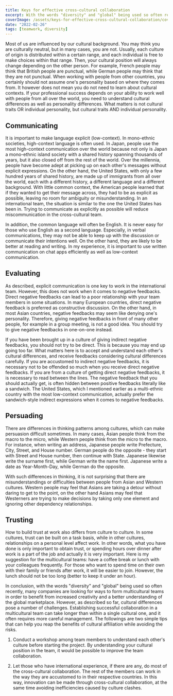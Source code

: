 ```yaml
---
title: Keys for effective cross-cultural collaboration
excerpt: With the words "diversity" and "global" being used so often recently, many companies are looking for ways to form multicultural teams in order to benefit from increased creativity and a better understanding of the global marketplace. However, cultural differences pose a number of challenges.
coverImage: /assets/keys-for-effective-cross-cultural-collaboration/cover.webp
date: "2022-02-26"
tags: [teamwork, diversity]
---
```


Most of us are influenced by our cultural background. You may think you are culturally neutral, but in many cases, you are not. Usually, each culture of origin is distributed within a certain range, and each individual is free to make choices within that range. Then, your cultural position will always change depending on the other person. For example, French people may think that British people are punctual, while German people may think that they are not punctual. When working with people from other countries, you certainly should not assume one's personality based on where they comes from. It however does not mean you do not need to learn about cultural contexts. If your professional success depends on your ability to work well with people from all over the world, you need to understand cultural differences as well as personality differences. What matters is not cultural traits OR individual personality, but cultural traits AND individual personality.

## Communicating

It is important to make language explicit (low-context). In mono-ethnic societies, high-context language is often used. In Japan, people use the most high-context communication over the world because not only is Japan a mono-ethnic island society with a shared history spanning thousands of years, but it also closed off from the rest of the world. Over the millennia, people have become adept at picking up on each other's messages without explicit expressions. On the other hand, the United States, with only a few hundred years of shared history, are made up of immigrants from all over the world, each with a different history, a different language and a different background. With little common context, the American people learned that if they wanted to get their message across, they had to be as explicit as possible, leaving no room for ambiguity or misunderstanding. In an international team, the situation is similar to the one the United States has been in. Trying to communicate as explicitly as possible will reduce miscommunication in the cross-cultural team.

In addition, the common language will often be English. It is never easy for those who use English as a second language. Especially, in verbal communications, they may not be able to keep up with the discussion or communicate their intentions well. On the other hand, they are likely to be better at reading and writing. In my experience, it is important to use written communication on chat apps efficiently as well as low-context communication.

## Evaluating

As described, explicit communication is one key to work in the international team. However, this does not work when it comes to negative feedbacks. Direct negative feedbacks can lead to a poor relationship with your team members in some situations. In many European countries, direct negative feedback is preferred as constructive discussion. On the other hand, in most Asian countries, negative feedbacks may seem like denying one's personality. Therefore, giving negative feedbacks in front of many other people, for example in a group meeting, is not a good idea. You should try to give negative feedbacks in one-on-one instead.

If you have been brought up in a culture of giving indirect negative feedbacks, you should not try to be direct. This is because you may end up going too far. What matters here is to accept and understand each other's cultural differences, and receive feedbacks considering cultural differences carefully. If you are accustomed to indirect negative feedbacks, it is necessary not to be offended so much when you receive direct negative feedbacks. If you are from a culture of getting direct negative feedbacks, it is necessary to read between the lines. The negative feedback that you should actually get, is often hidden between positive feedbacks literally like a sandwich. The United States, which I mentioned earlier as a multi-ethnic country with the most low-context communication, actually prefer the sandwich-style indirect expressions when it comes to negative feedbacks.

## Persuading

There are differences in thinking patterns among cultures, which can make persuasion difficult sometimes. In many cases, Asian people think from the macro to the micro, while Western people think from the micro to the macro. For instance, when writing an address, Japanese people write Prefecture, City, Street, and House number. German people do the opposite - they start with Street and House number, then continue with State. Japanese likewise write the surname first, while German write the name first. Japanese write a date as Year-Month-Day, while German do the opposite.

With such differences in thinking, it is not surprising that there are misunderstandings or difficulties between people from Asian and Western cultures. Western people may feel that Asians are taking a detour without daring to get to the point, on the other hand Asians may feel that Westerners are trying to make decisions by taking only one element and ignoring other dependency relationships.

## Trusting

How to build trust at work also differs from culture to culture. In some cultures, trust can be built on a task basis, while in other cultures, relationships on a personal level affect work. In other words, what you have done is only important to obtain trust, or spending hours over dinner after work is a part of the job and actually it is very important. Here is my suggestion for the multicultural teams: have a coffee break or lunch with your colleagues frequently. For those who want to spend time on their own with their family or friends after work, it will be easier to join. However, the lunch should not be too long (better to keep it under an hour).

In conclusion, with the words "diversity" and "global" being used so often recently, many companies are looking for ways to form multicultural teams in order to benefit from increased creativity and a better understanding of the global marketplace. However, as described so far, cultural differences pose a number of challenges. Establishing successful collaboration in a multicultural team can take longer than within a single cultural one, and it often requires more careful management. The followings are two simple tips that can help you reap the benefits of cultural affiliation while avoiding the risks.

1. Conduct a workshop among team members to understand each other's culture before starting the project. By understanding your cultural position in the team, it would be possible to improve the team collaboration.

2. Let those who have international experience, if there are any, do most of the cross-cultural collaboration. The rest of the members can work in the way they are accustomed to in their respective countries. In this way, innovation can be made through cross-cultural collaboration, at the same time avoiding inefficiencies caused by culture clashes.
